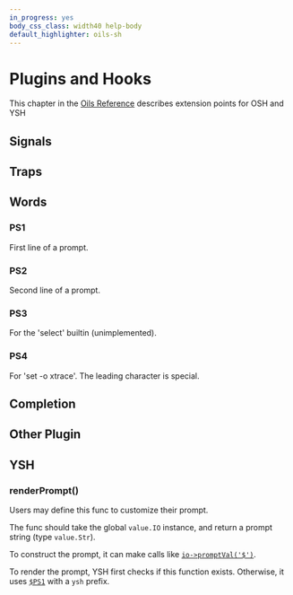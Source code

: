 ```yaml
---
in_progress: yes
body_css_class: width40 help-body
default_highlighter: oils-sh
---
```


Plugins and Hooks
===

This chapter in the [Oils Reference](index.html) describes extension points for
OSH and YSH

<div id="toc">
</div>


## Signals

## Traps

## Words

<h3 id="PS1">PS1</h3>

First line of a prompt.

<h3 id="PS2">PS2</h3>

Second line of a prompt.

<h3 id="PS3">PS3</h3>

For the 'select' builtin (unimplemented).

<h3 id="PS4">PS4</h3>

For 'set -o xtrace'.  The leading character is special.

## Completion

## Other Plugin

## YSH

### renderPrompt()

Users may define this func to customize their prompt.

The func should take the global `value.IO` instance, and return a prompt string
(type `value.Str`).

To construct the prompt, it can make calls like
[`io->promptVal('$')`]($chap-type-method:promptval).

To render the prompt, YSH first checks if this function exists.  Otherwise, it
uses [`$PS1`]($chap-plugin:PS1) with a `ysh` prefix.

<!-- note: doctools/cmark.py turns promptVal -> promptval -->


